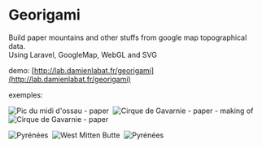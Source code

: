 # Georigami
Build paper mountains and other stuffs from google map topographical data.  
Using Laravel, GoogleMap, WebGL and SVG

demo: [http://lab.damienlabat.fr/georigami](http://lab.damienlabat.fr/georigami)

exemples:

![Pic du midi d'ossau - paper](http://farm9.staticflickr.com/8384/8631448778_28c43576fc_m.jpg)
&nbsp;![Cirque de Gavarnie - paper - making of](http://farm9.staticflickr.com/8250/8652977680_e93b4c25db_m.jpg)
&nbsp;![Cirque de Gavarnie - paper](http://farm9.staticflickr.com/8532/8651876327_83ff1db428_m.jpg) 

![Pyrénées](http://farm9.staticflickr.com/8402/8630994041_c772be6835_m.jpg)
&nbsp;![West Mitten Butte](http://farm9.staticflickr.com/8534/8630993027_f9e872b4b1_m.jpg)
&nbsp;![Pyrénées](http://farm9.staticflickr.com/8126/8630993473_e3e5521bfa_m.jpg)
